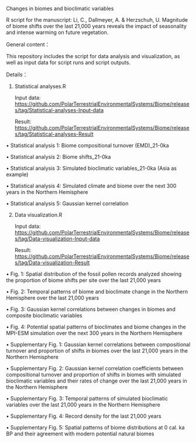 Changes in biomes and bioclimatic variables

R script for the manuscript: Li, C., Dallmeyer, A. & Herzschuh, U. Magnitude of biome shifts over the last 21,000 years reveals the impact of seasonality and intense warming on future vegetation.

General content：

This repository includes the script for data analysis and visualization, as well as input data for script runs and script outputs.

Details：

1. Statistical analyses.R

   Input data: https://github.com/PolarTerrestrialEnvironmentalSystems/Biome/releases/tag/Statistical-analyses-Input-data
   
   Result: https://github.com/PolarTerrestrialEnvironmentalSystems/Biome/releases/tag/Statistical-analyses-Result
   
•	Statistical analysis 1: Biome compositional turnover (EMD)_21-0ka

•	Statistical analysis 2: Biome shifts_21-0ka

•	Statistical analysis 3: Simulated bioclimatic variables_21-0ka (Asia as example)

•	Statistical analysis 4: Simulated climate and biome over the next 300 years in the Northern Hemisphere

•	Statistical analysis 5: Gaussian kernel correlation


2. Data visualization.R
   
   Input data: https://github.com/PolarTerrestrialEnvironmentalSystems/Biome/releases/tag/Data-visualization-Input-data
   
   Result: https://github.com/PolarTerrestrialEnvironmentalSystems/Biome/releases/tag/Data-visualization-Result
   
•	Fig. 1: Spatial distribution of the fossil pollen records analyzed showing the proportion of biome shifts per site over the last 21,000 years

•	Fig. 2: Temporal patterns of biome and bioclimate change in the Northern Hemisphere over the last 21,000 years

•	Fig. 3: Gaussian kernel correlations between changes in biomes and composite bioclimatic variables

•	Fig. 4: Potential spatial patterns of bioclimates and biome changes in the MPI-ESM simulation over the next 300 years in the Northern Hemisphere

•	Supplementary Fig. 1: Gaussian kernel correlations between compositional turnover and proportion of shifts in biomes over the last 21,000 years in the Northern Hemisphere

•	Supplementary Fig. 2: Gaussian kernel correlation coefficients between compositional turnover and proportion of shifts in biomes with simulated bioclimatic variables and their rates of change over the last 21,000 years in the Northern Hemisphere

•	Supplementary Fig. 3: Temporal patterns of simulated bioclimatic variables over the last 21,000 years in the Northern Hemisphere

•	Supplementary Fig. 4: Record density for the last 21,000 years

•	Supplementary Fig. 5: Spatial patterns of biome distributions at 0 cal. ka BP and their agreement with modern potential natural biomes
